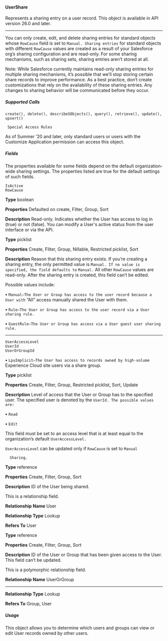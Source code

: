 #### UserShare

Represents a sharing entry on a user record. This object is available in API version 26.0 and later.


-----

You can only create, edit, and delete sharing entries for standard objects whose `RowCause` field is set to `Manual. Sharing entries`
for standard objects with different `RowCause` values are created as a result of your Salesforce org’s sharing configuration and are
read-only. For some sharing mechanisms, such as sharing sets, sharing entries aren’t stored at all.

Note: While Salesforce currently maintains read-only sharing entries for multiple sharing mechanisms, it’s possible that we’ll stop
storing certain share records to improve performance. As a best practice, don’t create customizations that rely on the availability
of these sharing entries. Any changes to sharing behavior will be communicated before they occur.

##### Supported Calls
```
create(), delete(), describeSObjects(), query(), retrieve(), update(), upsert()

 Special Access Rules

```
As of Summer ’20 and later, only standard users or users with the Customize Application permission can access this object.

##### Fields

The properties available for some fields depend on the default organization-wide sharing settings. The properties listed are true for the
default settings of such fields.

```
IsActive
RowCause

```

**Type**
boolean

**Properties**
Defaulted on create, Filter, Group, Sort

**Description**
Read-only. Indicates whether the User has access to log in (true) or not (false).
You can modify a User's active status from the user interface or via the API.

**Type**
picklist

**Properties**
Create, Filter, Group, Nillable, Restricted picklist, Sort

**Description**
Reason that this sharing entry exists. If you’re creating a sharing entry, the only
permitted value is `Manual. If no value is specified, the field defaults to` `Manual.`
All other `RowCause` values are read-only. After the sharing entry is created, this
field can’t be edited.

Possible values include:

**•** `Manual—The User or Group has access to the user record because a User with`
“All” access manually shared the User with them.

**•** `Rule—The User or Group has access to the user record via a User sharing rule.`

**•** `GuestRule—The User or Group has access via a User guest user sharing rule.`


-----

```
UserAccessLevel
UserId
UserOrGroupId

```


**•** `LpuImplicit—The User has access to records owned by high-volume`
Experience Cloud site users via a share group.

**Type**
picklist

**Properties**
Create, Filter, Group, Restricted picklist, Sort, Update

**Description**
Level of access that the User or Group has to the specified user. The specified user is
denoted by the `UserId. The possible values are:`

**•** `Read`

**•** `Edit`

This field must be set to an access level that is at least equal to the organization’s
default `UserAccessLevel.`

`UserAccessLevel` can be updated only if `RowCause` is set to `Manual`
```
  Sharing.

```
**Type**
reference

**Properties**
Create, Filter, Group, Sort

**Description**
ID of the User being shared.

This is a relationship field.

**Relationship Name**
User

**Relationship Type**
Lookup

**Refers To**
User

**Type**
reference

**Properties**
Create, Filter, Group, Sort

**Description**
ID of the User or Group that has been given access to the User. This field can’t be
updated.

This is a polymorphic relationship field.

**Relationship Name**
UserOrGroup


-----

**Relationship Type**
Lookup

**Refers To**
Group, User

##### Usage

This object allows you to determine which users and groups can view or edit User records owned by other users.
